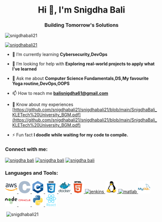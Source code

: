 <h1 align="center">Hi 👋, I'm Snigdha Bali</h1>
<h3 align="center">Building Tomorrow's Solutions</h3>

<p align="left"> <img src="https://komarev.com/ghpvc/?username=snigdhabali21&label=Profile%20views&color=0e75b6&style=flat" alt="snigdhabali21" /> </p>

<p align="left"> <a href="https://github.com/ryo-ma/github-profile-trophy"><img src="https://github-profile-trophy.vercel.app/?username=snigdhabali21" alt="snigdhabali21" /></a> </p>

- 🌱 I’m currently learning **Cybersecurity,DevOps**

- 🤝 I’m looking for help with **Exploring real-world projects to apply what I’ve learned**

- 💬 Ask me about **Computer Science Fundamentals,DS,My favourite Yoga routine,DevOps,OOPS**

- 📫 How to reach me **balisnigdha61@gmail.com**

- 📄 Know about my experiences [https://github.com/snigdhabali21/snigdhabali21/blob/main/SnigdhaBali_KLETech%20University_BGM.pdf](https://github.com/snigdhabali21/snigdhabali21/blob/main/SnigdhaBali_KLETech%20University_BGM.pdf)

- ⚡ Fun fact **I doodle while waiting for my code to compile.**

<h3 align="left">Connect with me:</h3>
<p align="left">
<a href="https://linkedin.com/in/snigdha bali" target="blank"><img align="center" src="https://raw.githubusercontent.com/rahuldkjain/github-profile-readme-generator/master/src/images/icons/Social/linked-in-alt.svg" alt="snigdha bali" height="30" width="40" /></a>
<a href="https://www.codechef.com/users/snigdha bali" target="blank"><img align="center" src="https://cdn.jsdelivr.net/npm/simple-icons@3.1.0/icons/codechef.svg" alt="snigdha bali" height="30" width="40" /></a>
<a href="https://www.hackerrank.com/snigdha bali" target="blank"><img align="center" src="https://raw.githubusercontent.com/rahuldkjain/github-profile-readme-generator/master/src/images/icons/Social/hackerrank.svg" alt="snigdha bali" height="30" width="40" /></a>
</p>

<h3 align="left">Languages and Tools:</h3>
<p align="left"> <a href="https://aws.amazon.com" target="_blank" rel="noreferrer"> <img src="https://raw.githubusercontent.com/devicons/devicon/master/icons/amazonwebservices/amazonwebservices-original-wordmark.svg" alt="aws" width="40" height="40"/> </a> <a href="https://www.cprogramming.com/" target="_blank" rel="noreferrer"> <img src="https://raw.githubusercontent.com/devicons/devicon/master/icons/c/c-original.svg" alt="c" width="40" height="40"/> </a> <a href="https://www.w3schools.com/cpp/" target="_blank" rel="noreferrer"> <img src="https://raw.githubusercontent.com/devicons/devicon/master/icons/cplusplus/cplusplus-original.svg" alt="cplusplus" width="40" height="40"/> </a> <a href="https://www.w3schools.com/css/" target="_blank" rel="noreferrer"> <img src="https://raw.githubusercontent.com/devicons/devicon/master/icons/css3/css3-original-wordmark.svg" alt="css3" width="40" height="40"/> </a> <a href="https://www.docker.com/" target="_blank" rel="noreferrer"> <img src="https://raw.githubusercontent.com/devicons/devicon/master/icons/docker/docker-original-wordmark.svg" alt="docker" width="40" height="40"/> </a> <a href="https://www.w3.org/html/" target="_blank" rel="noreferrer"> <img src="https://raw.githubusercontent.com/devicons/devicon/master/icons/html5/html5-original-wordmark.svg" alt="html5" width="40" height="40"/> </a> <a href="https://www.jenkins.io" target="_blank" rel="noreferrer"> <img src="https://www.vectorlogo.zone/logos/jenkins/jenkins-icon.svg" alt="jenkins" width="40" height="40"/> </a> <a href="https://www.linux.org/" target="_blank" rel="noreferrer"> <img src="https://raw.githubusercontent.com/devicons/devicon/master/icons/linux/linux-original.svg" alt="linux" width="40" height="40"/> </a> <a href="https://www.mathworks.com/" target="_blank" rel="noreferrer"> <img src="https://upload.wikimedia.org/wikipedia/commons/2/21/Matlab_Logo.png" alt="matlab" width="40" height="40"/> </a> <a href="https://www.mysql.com/" target="_blank" rel="noreferrer"> <img src="https://raw.githubusercontent.com/devicons/devicon/master/icons/mysql/mysql-original-wordmark.svg" alt="mysql" width="40" height="40"/> </a> <a href="https://nodejs.org" target="_blank" rel="noreferrer"> <img src="https://raw.githubusercontent.com/devicons/devicon/master/icons/nodejs/nodejs-original-wordmark.svg" alt="nodejs" width="40" height="40"/> </a> <a href="https://www.oracle.com/" target="_blank" rel="noreferrer"> <img src="https://raw.githubusercontent.com/devicons/devicon/master/icons/oracle/oracle-original.svg" alt="oracle" width="40" height="40"/> </a> <a href="https://www.python.org" target="_blank" rel="noreferrer"> <img src="https://raw.githubusercontent.com/devicons/devicon/master/icons/python/python-original.svg" alt="python" width="40" height="40"/> </a> <a href="https://reactjs.org/" target="_blank" rel="noreferrer"> <img src="https://raw.githubusercontent.com/devicons/devicon/master/icons/react/react-original-wordmark.svg" alt="react" width="40" height="40"/> </a> </p>


<p>&nbsp;<img align="center" src="https://github-readme-stats.vercel.app/api?username=snigdhabali21&show_icons=true&locale=en" alt="snigdhabali21" /></p>
